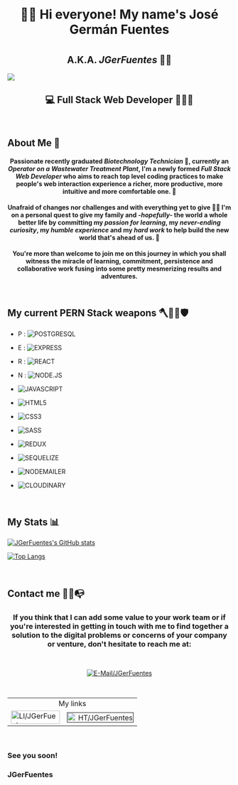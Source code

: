 <h1 align="center" > 👋🏼 Hi everyone! My name's <strong>José Germán Fuentes</strong> <h1>

<h2 align="center"> A.K.A. <strong><em>JGerFuentes</em></strong> 🤘🏼 </h2>

<img src="https://imgur.com/wbC5qJW.png" ><img/>



<h2 align="center"><strong> 💻 Full Stack Web Developer 👨🏻‍💻 </strong></h2>

<br/>

## About Me 📖

#### <p align="center">Passionate recently graduated <strong><em>Biotechnology Technician</strong></em> 🧬, currently an <b><em>Operator on a Wastewater Treatment Plant</b></em>, I'm a newly formed <em>Full Stack Web Developer</em> who aims to reach top level coding practices to make people's web interaction experience a richer, more productive, more intuitive and more comfortable one. 🚀

#### <p align="center">Unafraid of changes nor challenges and with everything yet to give 💪🏼 I'm on a personal quest to give my family and <i>-hopefully-</i> the world a whole better life by committing my <b><i>passion for learning</b></i>, my <b><i>never-ending curiosity</b></i>, my <b><i>humble experience</b></i> and my <b><i>hard work</b></i> to help build the new world that's ahead of us. 🌌</p>

<p align="center"><b>You're more than welcome to join me on this journey in which you shall witness the miracle of learning, commitment, persistence and collaborative work fusing into some pretty mesmerizing results and adventures.</b></p>

<br/>

## My current PERN Stack weapons 🪓🧔🏽🛡
<!-- - <img width="35" height="30" src="https://i.imgur.com/waXSNHF.png" title="js_logo" alt="js_logo" />
- <img width="45" height="40" src="https://i.imgur.com/y6flhRy.png" title="html_logo" alt="html_logo" />
- <img width="34" height="40" src="https://i.imgur.com/0kSPhDm.png" title="css_logo" alt="css_logo" />
- <img width="45" height="30" src="https://i.imgur.com/wLyjRAI.png" title="sass_logo" alt="sass_logo" />
- <img width="33" height="30" src="https://i.imgur.com/qZGgdmv.png" title="react_logo" alt="react_logo" />
- <img width="100" height="30" src="https://i.imgur.com/4j4J7sL.png" title="redux_logo" alt="redux_logo" />
- <img width="95" height="50" src="https://i.imgur.com/acLgwdD.png" title="nodejs_logo" alt="nodejs_logo" />
- <img width="100" height="35" src="https://i.imgur.com/LcWGWHX.png" title="express_logo" alt="express_logo" />
- <img width="100" height="35" src="https://imgur.com/kMRrUbX.png" title="sequelize_logo" alt="sequelize_logo" />
- <img width="100" height="50" src="https://i.imgur.com/yNGQH6S.png" title="postgres_logo" alt="postgres_logo" /> -->


- P : ![POSTGRESQL](https://img.shields.io/badge/-POSTGRESQL-363838?style=for-the-badge&logo=POSTGRESQL)

- E : ![EXPRESS](https://img.shields.io/badge/-EXPRESS-363838?style=for-the-badge&logo=EXPRESS)

- R : ![REACT](https://img.shields.io/badge/-REACT-363838?style=for-the-badge&logo=REACT)

- N : ![NODE.JS](https://img.shields.io/badge/-NODE.JS-363838?style=for-the-badge&logo=NODE.JS)

- ![JAVASCRIPT](https://img.shields.io/badge/-JAVASCRIPT-363838?style=for-the-badge&logo=JAVASCRIPT)

- ![HTML5](https://img.shields.io/badge/-html5-363838?style=for-the-badge&logo=html5)

- ![CSS3](https://img.shields.io/badge/-CSS3-363838?style=for-the-badge&logo=CSS3)

- ![SASS](https://img.shields.io/badge/-SASS-363838?style=for-the-badge&logo=SASS)

- ![REDUX](https://img.shields.io/badge/-REDUX-363838?style=for-the-badge&logo=REDUX)

- ![SEQUELIZE](https://img.shields.io/badge/-SEQUELIZE-363838?style=for-the-badge&logo=SEQUELIZE)

- ![NODEMAILER](https://img.shields.io/badge/-NODEMAILER-363838?style=for-the-badge&logo=NODEMAILER)

- ![CLOUDINARY](https://img.shields.io/badge/-CLOUDINARY-363838?style=for-the-badge&logo=CLOUDINARY)

<br/>

## My Stats 📊

[![JGerFuentes's GitHub stats](https://github-readme-stats.vercel.app/api?username=JGerFuentes&count_private=true&show_icons=true&theme=react)](https://github.com/anuraghazra/github-readme-stats) 

[![Top Langs](https://github-readme-stats.vercel.app/api/top-langs/?username=JGerFuentes&layout=compact&theme=react)](https://github.com/anuraghazra/github-readme-stats)

<br/>

## Contact me 📲😁📭

### <p align="center"><b> If you think that I can add some value to your work team or if you're interested in getting in touch with me to find together a solution to the digital problems or concerns of your company or venture, don't hesitate to reach me at:</b></p>
<br/>

<p align="center"> <a href="jger_fuentes@outlook.com" target="_blank"><img src="https://img.shields.io/badge/Microsoft%20Outlook-jger__fuentes@outlook.com-blue?style=flat-square&logo=MicrosoftOutlook" title="E-Mail/JGerFuentes"/></a>
</p>

<br/>

<table align="center">
    <tr align="center">
        <td colspan="2" align="center">
            My links
        </td>
    </tr>
    <tr align="center">
        <td align="left">
            <a href="https://www.linkedin.com/in/JGerFuentes" target="_blank"><img width="110" height="30" src="https://i.imgur.com/ZPBNQmf.png" title="LI/JGerFuentes"/>
        </td>
        <td align="right">
            <a href="" target="_blank"><img width="150" height="23" src="https://imgur.com/2xQJqZA.png" title="HT/JGerFuentes"/>
        </td>
    </tr>
</table>

<br/>

### See you soon!
### JGerFuentes
